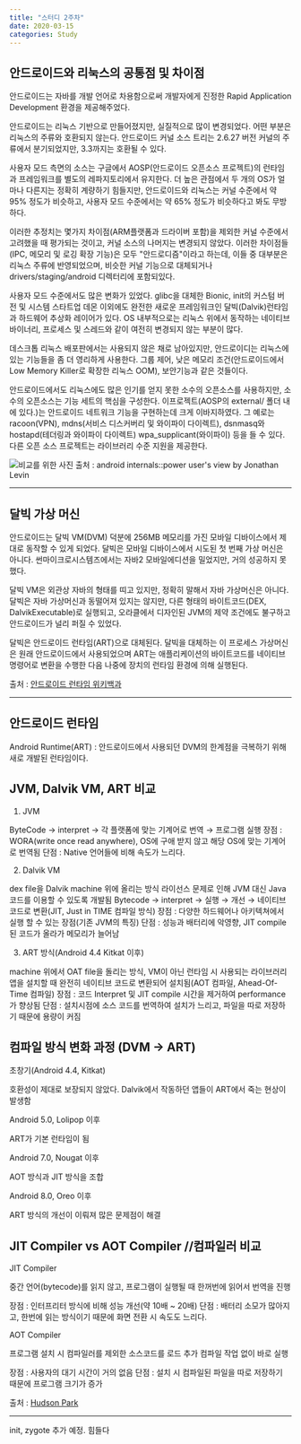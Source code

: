 ```yaml
---
title: "스터디 2주차"
date: 2020-03-15
categories: Study
---
```


## 안드로이드와 리눅스의 공통점 및 차이점

안드로이드는 자바를 개발 언어로 차용함으로써 개발자에게 진정한 Rapid Application Development 환경을 제공해주었다.

안드로이드는 리눅스 기반으로 만들어졌지만, 실질적으로 많이 변경되었다. 어떤 부분은 리눅스의 주류와 호환되지 않는다. 안드로이드 커널 소스 트리는 2.6.27 버전 커널의 주류에서 분기되었지만, 3.3까지는 호환될 수 있다.

사용자 모드 측면의 소스는 구글에서 AOSP(안드로이드 오픈소스 프로젝트)의 런타임과 프레임워크를 별도의 레파지토리에서 유지한다. 더 높은 관점에서 두 개의 OS가 얼마나 다른지는 정확히 계량하기 힘들지만, 안드로이드와 리눅스는 커널 수준에서 약 95% 정도가 비슷하고, 사용자 모드 수준에서는 약 65% 정도가 비슷하다고 봐도 무방하다.

이러한 추정치는 몇가지 차이점(ARM플랫폼과 드라이버 포함)을 제외한 커널 수준에서 고려했을 때 평가되는 것이고, 커널 소스의 나머지는 변경되지 않았다. 이러한 차이점들(IPC, 메모리 및 로깅 확장 기능)은 모두 "안드로디즘"이라고 하는데, 이들 중 대부분은 리눅스 주류에 반영되었으며, 비슷한 커널 기능으로 대체되거나 drivers/staging/android 디렉터리에 포함되있다.

사용자 모드 수준에서도 많은 변화가 있었다. glibc을 대체한 Bionic, init의 커스텀 버전 및 시스템 스타트업 데몬 이외에도 완전한 새로운 프레임워크인 달빅(Dalvik)런타임과 하드웨어 추상화 레이어가 있다.
OS 내부적으로는 리눅스 위에서 동작하는 네이티브 바이너리, 프로세스 및 스레드와 같이 여전히 변경되지 않는 부분이 많다.

데스크톱 리눅스 배포판에서는 사용되지 않은 채로 남아있지만, 안드로이디는 리눅스에 있는 기능들을 좀 더 영리하게 사용한다. 그룹 제어, 낮은 메모리 조건(안드로이드에서 Low Memory Killer로 확장한 리눅스 OOM), 보안기능과 같은 것들이다.

안드로이드에서도 리눅스에도 많은 인기를 얻지 못한 소수의 오픈소스를 사용하지만, 소수의 오픈소스는 기능 세트의 핵심을 구성한다. 이프로젝트(AOSP의 external/ 폴더 내에 있다.)는 안드로이드 네트워크 기능을 구현하는데 크게 이바지하였다. 그 예로는 racoon(VPN), mdns(서비스 디스커버리 및 와이파이 다이렉트), dsnmasq와 hostapd(테더링과 와이파이 다이렉트) wpa_supplicant(와이파이) 등을 들 수 있다. 다른 오픈 소스 프로젝트는 라이브러리 수준 지원을 제공한다.

![비교를 위한 사진](https://blogfiles.pstatic.net/MjAyMDAzMTVfMjc1/MDAxNTg0Mjc4MjUzMDUx.iQkpeQRNCNIY4wlSE1g-npNXcJHRPumAaKA5gQR5mwwg.MeRIRvR-vUhwIw57WTGCm_GX3SylRCvxEABUA0Rj0egg.PNG.goonta96/%EC%BA%A1%EC%B2%98.PNG)
출처 : android internals::power user's view by Jonathan Levin

_ _ _

## 달빅 가상 머신

안드로이드는 달빅 VM(DVM) 덕분에 256MB 메모리를 가진 모바일 디바이스에서 제대로 동작할 수 있게 되었다. 달빅은 모바일 디바이스에서 시도된 첫 번째 가상 머신은 아니다.
썬마이크로시스템즈에서는 자바2 모바일에디션을 밀었지만, 거의 성공하지 못했다.

달빅 VM은 외관상 자바의 형태를 띠고 있지만, 정확히 말해서 자바 가상머신은 아니다.
달빅은 자바 가상머신과 동떨어져 있지는 않지만, 다른 형태의 바이트코드(DEX, DalvikExecutable)로 실행되고, 오라클에서 디자인된 JVM의 제약 조건에도 불구하고 안드로이드가 널리 퍼질 수 있었다.

달빅은 안드로이드 런타임(ART)으로 대체된다. 달빅을 대체하는 이 프로세스 가상머신은 원래 안드로이드에서 사용되었으며 ART는 애플리케이션의 바이트코드를 네이티브 명령어로 변환을 수행한 다음 나중에 장치의 런타임 환경에 의해 실행된다.

출처 : [안드로이드 런타임 위키백과](https://ko.wikipedia.org/wiki/%EC%95%88%EB%93%9C%EB%A1%9C%EC%9D%B4%EB%93%9C_%EB%9F%B0%ED%83%80%EC%9E%84)

_ _ _

## 안드로이드 런타임

Android Runtime(ART) : 안드로이드에서 사용되던 DVM의 한계점을 극복하기 위해 새로 개발된 런타임이다.


## JVM, Dalvik VM, ART 비교

1. JVM

ByteCode → interpret → 각 플랫폼에 맞는 기계어로 번역 → 프로그램 실행
장점 : WORA(write once read anywhere), OS에 구애 받지 않고 해당 OS에 맞는 기계어로 번역됨
단점 : Native 언어들에 비해 속도가 느리다.

2. Dalvik VM

dex file을 Dalvik machine 위에 올리는 방식
라이선스 문제로 인해 JVM 대신 Java 코드를 이용할 수 있도록 개발됨
Bytecode → interpret → 실행 → 개선 → 네이티브 코드로 변환(JIT, Just in TIME 컴파일 방식)
장점 : 다양한 하드웨어나 아키텍쳐에서 실행 할 수 있는 장점(기존 JVM의 특징)
단점 : 성능과 배터리에 악영향, JIT compile 된 코드가 올라가 메모리가 늘어남

3. ART 방식(Android 4.4 Kitkat 이후)

machine 위에서 OAT file을 돌리는 방식, VM이 아닌 런타임 시 사용되는 라이브러리
앱을 설치할 때 완전히 네이티브 코드로 변환되어 설치됨(AOT 컴파일, Ahead-Of-Time 컴파일)
장점 : 코드 Interpret 및 JIT compile 시간을 제거하여 performance가 향상됨
단점 : 설치시점에 소스 코드를 번역하여 설치가 느리고, 파일을 따로 저장하기 때문에 용량이 커짐

## 컴파일 방식 변화 과정 (DVM -> ART)

초창기(Android 4.4, Kitkat)

호환성이 제대로 보장되지 않았다.
Dalvik에서 작동하던 앱들이 ART에서 죽는 현상이 발생함

Android 5.0, Lolipop 이후

ART가 기본 런타임이 됨

Android 7.0, Nougat 이후

AOT 방식과 JIT 방식을 조합

Android 8.0, Oreo 이후

ART 방식의 개선이 이뤄져 많은 문제점이 해결

## JIT Compiler vs AOT Compiler //컴파일러 비교

JIT Compiler

중간 언어(bytecode)를 읽지 않고, 프로그램이 실행될 때 한꺼번에 읽어서 번역을 진행

장점 : 인터프리터 방식에 비해 성능 개선(약 10배 ~ 20배)
단점 : 배터리 소모가 많아지고, 한번에 읽는 방식이기 때문에 화면 전환 시 속도도 느리다.

AOT Compiler

프로그램 설치 시 컴파일러를 제외한 소스코드를 로드
추가 컴파일 작업 없이 바로 실행

장점 : 사용자의 대기 시간이 거의 없음
단점 : 설치 시 컴파일된 파일을 따로 저장하기 때문에 프로그램 크기가 증가

출처 : [Hudson Park](https://medium.com/@logishudson0218/%EC%95%88%EB%93%9C%EB%A1%9C%EC%9D%B4%EB%93%9C-%EC%BB%B4%ED%8C%8C%EC%9D%BC-%EB%B0%A9%EC%8B%9D-dalvikvm-art-b5d64350489f)

_ _ _

init, zygote 추가 예정. 힘들다
